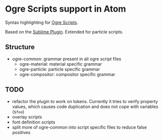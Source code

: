 # Ogre Scripts support in Atom

Syntax highlighting for [Ogre Scripts](http://www.ogre3d.org/docs/manual/manual_13.html#Scripts).

Based on the [Sublime Plugin](https://github.com/TheSHEEEP/ST-OgreScripts). Extended for particle scripts.

## Structure
* ogre-common: grammar present in all ogre script files
  * ogre-material: material specific grammar
  * ogre-particle: particle specific grammar
  * ogre-compositor: compositor specific grammar

## TODO
* refactor the plugin to work on tokens. Currently it tries to verify property values, which causes code duplication and does not cope with variables (`$foo`)
* overlay scripts
* font definition scripts
* split more of ogre-common into script specific files to reduce false positives
